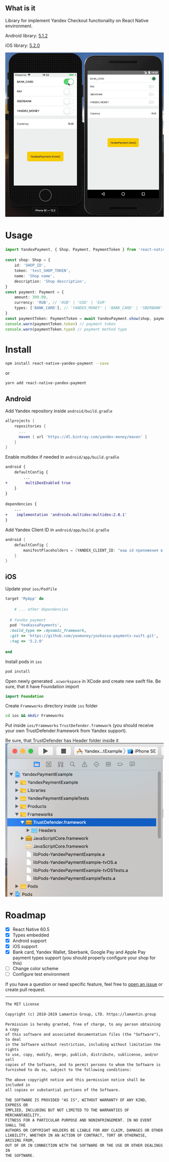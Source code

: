 What is it
----------

Library for implement Yandex Checkout functionality on React Native environment.

Android library: [5.1.2](https://github.com/yandex-money/yandex-checkout-android-sdk)

iOS library: [5.2.0](https://github.com/yandex-money/yandex-checkout-payments-swift)

![v1](./.github/v1.gif)

Usage
=====

```ts
import YandexPayment, { Shop, Payment, PaymentToken } from 'react-native-yandex-payment';

const shop: Shop = {
    id: 'SHOP_ID',
    token: 'test_SHOP_TOKEN',
    name: 'Shop name',
    description: 'Shop description',
}
const payment: Payment = {
    amount: 399.99,
    currency: 'RUB', // 'RUB' | 'USD' | 'EUR'
    types: ['BANK_CARD'], // 'YANDEX_MONEY' | 'BANK_CARD' | 'SBERBANK' | 'PAY'. PAY - means Google Pay or Apple Pay
}
const paymentToken: PaymentToken = await YandexPayment.show(shop, payment)
console.warn(paymentToken.token) // payment token
console.warn(paymentToken.type) // payment method type
```

Install
=======

```bash
npm install react-native-yandex-payment --save 
```
or
```bash
yarn add react-native-yandex-payment
```

Android
-------

Add Yandex repository inside `android/build.gradle`
```groovy
allprojects {
    repositories {
      ...
      maven { url 'https://dl.bintray.com/yandex-money/maven' }    
    }
}
```

Enable multidex if needed in `android/app/build.gradle`
```diff
android {
    defaultConfig {
        ...
+        multiDexEnabled true
    }
}

dependencies {
    ...
+    implementation 'androidx.multidex:multidex:2.0.1'
}
```

Add Yandex Client ID in `android/app/build.gradle`
```groovy
android {
    defaultConfig {
        manifestPlaceholders = [YANDEX_CLIENT_ID: "ваш id приложения в Яндекс.Паспорте"]
    }
}
```

iOS
---

Update your `ios/Podfile`
```ruby
target 'MyApp' do

    # ... other dependencies

  # Yandex payment
  pod 'YooKassaPayments', 
  :build_type => :dynamic_framework,
  :git => 'https://github.com/yoomoney/yookassa-payments-swift.git',
  :tag => '5.2.0'

end
```

Install pods in `ios`
```bash
pod install
```

Open newly generated `.xcworkspace` in XCode and create new swift file. 
Be sure, that it have Foundation import
```swift
import Foundation
```

Create `Frameworks` directory inside `ios` folder
```bash
cd ios && mkdir Frameworks
```

Put inside `ios/Frameworks` `TrustDefender.framework` (you should receive your own TrustDefender.framework from Yandex support).

Be sure, that TrustDefender has Header folder inside it
![trustdefender](./.github/trustdefender.png)

Roadmap
=======

- [x] React Native 60.5
- [x] Types embedded
- [x] Android support
- [x] iOS support
- [x] Bank card, Yandex Wallet, Sberbank, Google Pay and Apple Pay payment types support (you should properly configure your shop for this)
- [ ] Change color scheme
- [ ] Configure test environment

If you have a question or need specific feature, feel free to [open an issue](https://github.com/lamantin-group/react-native-yandex-payment/issues/new) or create pull request.


---
```
The MIT License

Copyright (c) 2010-2019 Lamantin Group, LTD. https://lamantin.group

Permission is hereby granted, free of charge, to any person obtaining a copy
of this software and associated documentation files (the "Software"), to deal
in the Software without restriction, including without limitation the rights
to use, copy, modify, merge, publish, distribute, sublicense, and/or sell
copies of the Software, and to permit persons to whom the Software is
furnished to do so, subject to the following conditions:

The above copyright notice and this permission notice shall be included in
all copies or substantial portions of the Software.

THE SOFTWARE IS PROVIDED "AS IS", WITHOUT WARRANTY OF ANY KIND, EXPRESS OR
IMPLIED, INCLUDING BUT NOT LIMITED TO THE WARRANTIES OF MERCHANTABILITY,
FITNESS FOR A PARTICULAR PURPOSE AND NONINFRINGEMENT. IN NO EVENT SHALL THE
AUTHORS OR COPYRIGHT HOLDERS BE LIABLE FOR ANY CLAIM, DAMAGES OR OTHER
LIABILITY, WHETHER IN AN ACTION OF CONTRACT, TORT OR OTHERWISE, ARISING FROM,
OUT OF OR IN CONNECTION WITH THE SOFTWARE OR THE USE OR OTHER DEALINGS IN
THE SOFTWARE.
```
